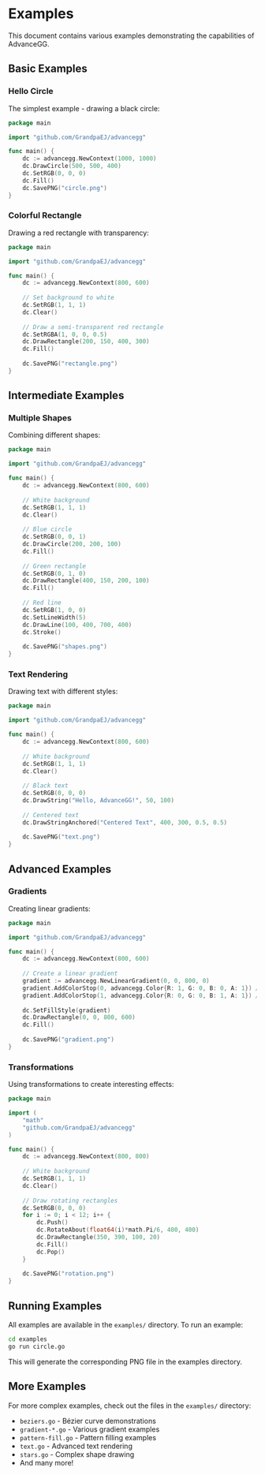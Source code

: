 # Examples

This document contains various examples demonstrating the capabilities of AdvanceGG.

## Basic Examples

### Hello Circle

The simplest example - drawing a black circle:

```go
package main

import "github.com/GrandpaEJ/advancegg"

func main() {
    dc := advancegg.NewContext(1000, 1000)
    dc.DrawCircle(500, 500, 400)
    dc.SetRGB(0, 0, 0)
    dc.Fill()
    dc.SavePNG("circle.png")
}
```

### Colorful Rectangle

Drawing a red rectangle with transparency:

```go
package main

import "github.com/GrandpaEJ/advancegg"

func main() {
    dc := advancegg.NewContext(800, 600)
    
    // Set background to white
    dc.SetRGB(1, 1, 1)
    dc.Clear()
    
    // Draw a semi-transparent red rectangle
    dc.SetRGBA(1, 0, 0, 0.5)
    dc.DrawRectangle(200, 150, 400, 300)
    dc.Fill()
    
    dc.SavePNG("rectangle.png")
}
```

## Intermediate Examples

### Multiple Shapes

Combining different shapes:

```go
package main

import "github.com/GrandpaEJ/advancegg"

func main() {
    dc := advancegg.NewContext(800, 600)
    
    // White background
    dc.SetRGB(1, 1, 1)
    dc.Clear()
    
    // Blue circle
    dc.SetRGB(0, 0, 1)
    dc.DrawCircle(200, 200, 100)
    dc.Fill()
    
    // Green rectangle
    dc.SetRGB(0, 1, 0)
    dc.DrawRectangle(400, 150, 200, 100)
    dc.Fill()
    
    // Red line
    dc.SetRGB(1, 0, 0)
    dc.SetLineWidth(5)
    dc.DrawLine(100, 400, 700, 400)
    dc.Stroke()
    
    dc.SavePNG("shapes.png")
}
```

### Text Rendering

Drawing text with different styles:

```go
package main

import "github.com/GrandpaEJ/advancegg"

func main() {
    dc := advancegg.NewContext(800, 600)
    
    // White background
    dc.SetRGB(1, 1, 1)
    dc.Clear()
    
    // Black text
    dc.SetRGB(0, 0, 0)
    dc.DrawString("Hello, AdvanceGG!", 50, 100)
    
    // Centered text
    dc.DrawStringAnchored("Centered Text", 400, 300, 0.5, 0.5)
    
    dc.SavePNG("text.png")
}
```

## Advanced Examples

### Gradients

Creating linear gradients:

```go
package main

import "github.com/GrandpaEJ/advancegg"

func main() {
    dc := advancegg.NewContext(800, 600)
    
    // Create a linear gradient
    gradient := advancegg.NewLinearGradient(0, 0, 800, 0)
    gradient.AddColorStop(0, advancegg.Color{R: 1, G: 0, B: 0, A: 1}) // Red
    gradient.AddColorStop(1, advancegg.Color{R: 0, G: 0, B: 1, A: 1}) // Blue
    
    dc.SetFillStyle(gradient)
    dc.DrawRectangle(0, 0, 800, 600)
    dc.Fill()
    
    dc.SavePNG("gradient.png")
}
```

### Transformations

Using transformations to create interesting effects:

```go
package main

import (
    "math"
    "github.com/GrandpaEJ/advancegg"
)

func main() {
    dc := advancegg.NewContext(800, 800)
    
    // White background
    dc.SetRGB(1, 1, 1)
    dc.Clear()
    
    // Draw rotating rectangles
    dc.SetRGB(0, 0, 0)
    for i := 0; i < 12; i++ {
        dc.Push()
        dc.RotateAbout(float64(i)*math.Pi/6, 400, 400)
        dc.DrawRectangle(350, 390, 100, 20)
        dc.Fill()
        dc.Pop()
    }
    
    dc.SavePNG("rotation.png")
}
```

## Running Examples

All examples are available in the `examples/` directory. To run an example:

```bash
cd examples
go run circle.go
```

This will generate the corresponding PNG file in the examples directory.

## More Examples

For more complex examples, check out the files in the `examples/` directory:

- `beziers.go` - Bézier curve demonstrations
- `gradient-*.go` - Various gradient examples  
- `pattern-fill.go` - Pattern filling examples
- `text.go` - Advanced text rendering
- `stars.go` - Complex shape drawing
- And many more!
